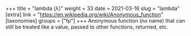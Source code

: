 +++
title = "lambda (λ)"
weight = 33
date = 2021-03-16
slug = "lambda"
[extra]
link = "https://en.wikipedia.org/wiki/Anonymous_function"
[taxonomies]
groups = ["fp"]
+++
Anonymous function (no name) that can still be treated like a value, passed to other functions, returned, etc.

